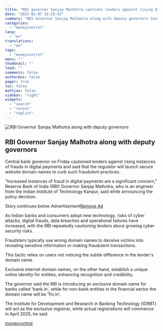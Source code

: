 ```yaml
---
title: "RBI governor Sanjay Malhotra cautions lenders against rising digital frauds"
date: "2025-02-07 15:25:42"
summary: "RBI Governor Sanjay Malhotra along with deputy governors Central bank governor on Friday cautioned lenders against rising instances of frauds in digital payments and said that the regulator will launch secure website domain names to curb such fraudulent practices.\"Increased instances of fraud in digital payments are a significant concern,\" Reserve..."
categories:
  - "moneycontrol"
lang:
  - "en"
translations:
  - "en"
tags:
  - "moneycontrol"
menu: ""
thumbnail: ""
lead: ""
comments: false
authorbox: false
pager: true
toc: false
mathjax: false
sidebar: "right"
widgets:
  - "search"
  - "recent"
  - "taglist"
---
```


![RBI Governor Sanjay Malhotra along with deputy governors](//stat1.moneycontrol.com/mcnews//images/grey_bg.gif "RBI Governor Sanjay Malhotra along with deputy governors")

RBI Governor Sanjay Malhotra along with deputy governors
--------------------------------------------------------

 

Central bank governor on Friday cautioned lenders against rising instances of frauds in digital payments and said that the regulator will launch secure website domain names to curb such fraudulent practices.

"Increased instances of fraud in digital payments are a significant concern," Reserve Bank of India (RBI) Governor Sanjay Malhotra, who is an engineer from the Indian Institute of Technology Kanpur, said while announcing the policy decision.

Story continues below Advertisement[Remove Ad](https://www.moneycontrol.com/promos/pro.php)

As Indian banks and consumers adopt new technology, risks of cyber attacks, digital frauds, data breaches and operational failures have increased, with the RBI repeatedly cautioning lenders about growing cyber security risks.

Fraudsters typically use wrong domain names to deceive victims into revealing sensitive information or making fraudulent transactions.

This tactic relies on users not noticing the subtle difference in the lender's domain name.

Exclusive internet domain names, on the other hand, establish a unique online identity for entities, enhancing recognition and credibility.

The governor said the RBI is introducing an exclusive domain name for banks called 'bank.in', while for non-bank entities in the financial sector the domain name will be 'fin.in'.

The Institute for Development and Research in Banking Technology (IDRBT) will act as the exclusive registrar, while actual registrations will commence in April 2025, he said.

[moneycontrol](https://www.moneycontrol.com/news/business/markets/rbi-governor-cautions-lenders-against-rising-digital-frauds-12933457.html)
